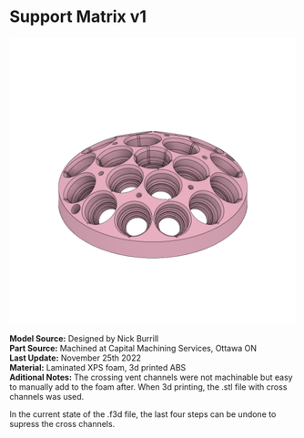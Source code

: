 # Support Matrix v1 # 

![Part Preview](thumb.png "Part Preview")

**Model Source:** Designed by Nick Burrill \
**Part Source:** Machined at Capital Machining Services, Ottawa ON \
**Last Update:** November 25th 2022 \
**Material:** Laminated XPS foam, 3d printed ABS\
**Aditional Notes:** The crossing vent channels were not machinable but easy to manually add to the foam after. When 3d printing, the .stl file with cross channels was used.

In the current state of the .f3d file, the last four steps can be undone to supress the cross channels.